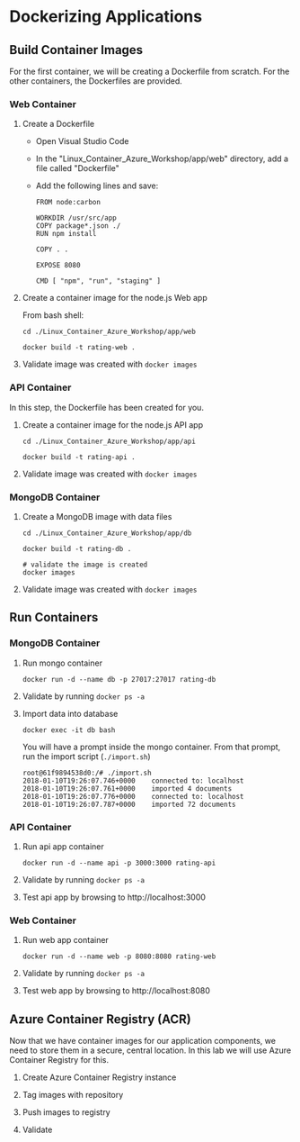 # Dockerizing Applications

## Build Container Images

For the first container, we will be creating a Dockerfile from scratch. For the other containers, the Dockerfiles are provided.

### Web Container

1. Create a Dockerfile

    * Open Visual Studio Code
    * In the "Linux_Container_Azure_Workshop/app/web" directory, add a file called "Dockerfile"
    * Add the following lines and save:

        ```
        FROM node:carbon

        WORKDIR /usr/src/app
        COPY package*.json ./
        RUN npm install

        COPY . .

        EXPOSE 8080

        CMD [ "npm", "run", "staging" ]
        ```

2. Create a container image for the node.js Web app

    From bash shell: 

    ```
    cd ./Linux_Container_Azure_Workshop/app/web

    docker build -t rating-web .
    ```

3. Validate image was created with `docker images`

### API Container

In this step, the Dockerfile has been created for you. 

1. Create a container image for the node.js API app

    ```
    cd ./Linux_Container_Azure_Workshop/app/api

    docker build -t rating-api .
    ```

2. Validate image was created with `docker images`

### MongoDB Container

1. Create a MongoDB image with data files

    ```
    cd ./Linux_Container_Azure_Workshop/app/db

    docker build -t rating-db .

    # validate the image is created
    docker images
    ```

2. Validate image was created with `docker images`


## Run Containers

### MongoDB Container

1. Run mongo container

    ```
    docker run -d --name db -p 27017:27017 rating-db
    ```

2. Validate by running `docker ps -a`

3. Import data into database

    ```
    docker exec -it db bash
    ```

    You will have a prompt inside the mongo container. From that prompt, run the import script (`./import.sh`)

    ```
    root@61f9894538d0:/# ./import.sh
    2018-01-10T19:26:07.746+0000	connected to: localhost
    2018-01-10T19:26:07.761+0000	imported 4 documents
    2018-01-10T19:26:07.776+0000	connected to: localhost
    2018-01-10T19:26:07.787+0000	imported 72 documents
    ```

### API Container

1. Run api app container

    ```
    docker run -d --name api -p 3000:3000 rating-api
    ```

2. Validate by running `docker ps -a`

3. Test api app by browsing to http://localhost:3000 

### Web Container

1. Run web app container

    ```
    docker run -d --name web -p 8080:8080 rating-web
    ```

2. Validate by running `docker ps -a`

3. Test web app by browsing to http://localhost:8080


## Azure Container Registry (ACR)

Now that we have container images for our application components, we need to store them in a secure, central location. In this lab we will use Azure Container Registry for this.

1. Create Azure Container Registry instance


2. Tag images with repository


3. Push images to registry


4. Validate

